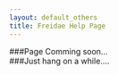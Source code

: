 ```yaml
---
layout: default_others
title: Freidae Help Page
---
```

###Page Comming soon...<br>
###Just hang on a while....